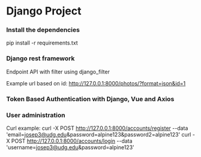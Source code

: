 # Django Project

### Install the dependencies

pip install -r requirements.txt

### Django rest framework

Endpoint API with filter using django_filter

Example url based on id:
http://127.0.0.1:8000/photos/?format=json&id=1


### Token Based Authentication with Django, Vue and Axios

### User administration

Curl example:
curl -X POST http://127.0.0.1:8000/accounts/register --data 'email=josep3@udg.edu&password=alpine123&password2=alpine123'
curl -X POST http://127.0.0.1:8000/accounts/login --data 'username=josep3@udg.edu&password=alpine123'
